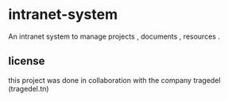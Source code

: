# intranet-system
An intranet system to manage projects , documents , resources .
## license 
this project was done in collaboration with the company tragedel (tragedel.tn)
